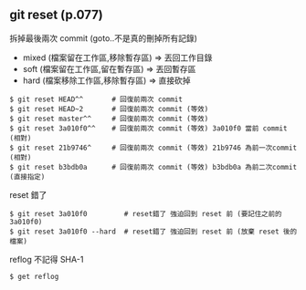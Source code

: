 ## git reset (p.077)
拆掉最後兩次 commit (goto..不是真的刪掉所有記錄)
- mixed (檔案留在工作區,移除暫存區) => 丟回工作目錄
- soft  (檔案留在工作區,留在暫存區) => 丟回暫存區
- hard  (檔案移除工作區,移除暫存區) => 直接砍掉
```
$ git reset HEAD^^       # 回復前兩次 commit
$ git reset HEAD~2       # 回復前兩次 commit (等效)
$ git reset master^^     # 回復前兩次 commit (等效)
$ git reset 3a010f0^^    # 回復前兩次 commit (等效) 3a010f0 當前 commit   (相對)
$ git reset 21b9746^     # 回復前兩次 commit (等效) 21b9746 為前一次commit (相對)
$ git reset b3bdb0a      # 回復前兩次 commit (等效) b3bdb0a 為前二次commit (直接指定)
```

reset 錯了
```
$ git reset 3a010f0         # reset錯了 強迫回到 reset 前 (要記住之前的 3a010f0)
$ git reset 3a010f0 --hard  # reset錯了 強迫回到 reset 前 (放棄 reset 後的檔案)
```

reflog 不記得 SHA-1
```
$ get reflog
```

